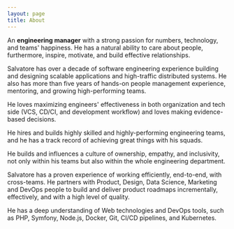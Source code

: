 ```yaml
---
layout: page
title: About
---
```


An **engineering manager** with a strong passion for numbers, technology, and teams' happiness. He has a natural ability to care about people, furthermore, inspire, motivate, and build effective relationships.

Salvatore has over a decade of software engineering experience building and designing scalable applications and high-traffic distributed systems. He also has more than five years of hands-on people management experience, mentoring, and growing high-performing teams.

He loves maximizing engineers' effectiveness in both organization and tech side (VCS, CD/CI, and development workflow) and loves making evidence-based decisions.

He hires and builds highly skilled and highly-performing engineering teams, and he has a track record of achieving great things with his squads.

He builds and influences a culture of ownership, empathy, and inclusivity, not only within his teams but also within the whole engineering department.

Salvatore has a proven experience of working efficiently, end-to-end, with cross-teams. He partners with Product, Design, Data Science, Marketing and DevOps people to build and deliver product roadmaps incrementally, effectively, and with a high level of quality.

He has a deep understanding of Web technologies and DevOps tools, such as PHP, Symfony, Node.js, Docker, Git, CI/CD pipelines, and Kubernetes.
